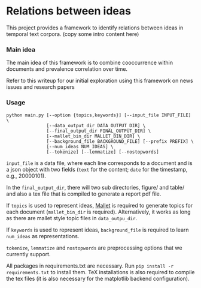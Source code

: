 # Relations between ideas

This project provides a framework to identify relations between ideas in temporal text corpora.
(copy some intro content here)

### Main idea
The main idea of this framework is to combine cooccurrence within documents and prevalence correlation over time.

Refer to this writeup for our initial exploration using this framework on news issues and research papers

### Usage

```
python main.py [--option {topics,keywords}] [--input_file INPUT_FILE] \
               [--data_output_dir DATA_OUTPUT_DIR] \
               [--final_output_dir FINAL_OUTPUT_DIR] \
               [--mallet_bin_dir MALLET_BIN_DIR] \
               [--background_file BACKGROUND_FILE] [--prefix PREFIX] \
               [--num_ideas NUM_IDEAS] \
               [--tokenize] [--lemmatize] [--nostopwords]
```

`input_file` is a data file, where each line corresponds to a document and is a json object with two fields (`text` for the content; `date` for the timestamp, e.g., 20000101).

In the `final_output_dir`, there will two sub directories, figure/ and table/ and also a tex file that is compiled to generate a report pdf file.

If `topics` is used to represent ideas, [Mallet](http://mallet.cs.umass.edu/) is required to generate topics for each document (`mallet_bin_dir` is required).
Alternatively, it works as long as there are mallet style topic files in `data_outpu_dir`.

If `keywords` is used to represent ideas, `background_file` is required to learn `num_ideas` as representations.

`tokenize`, `lemmatize` and `nostopwords` are preprocessing options that we currently support.

All packages in requirements.txt are necessary. 
Run `pip install -r requirements.txt` to install them.
TeX installations is also required to compile the tex files (it is also necessary for the matplotlib backend configuration).

